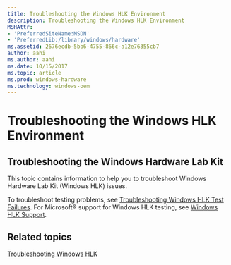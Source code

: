 ```yaml
---
title: Troubleshooting the Windows HLK Environment
description: Troubleshooting the Windows HLK Environment
MSHAttr:
- 'PreferredSiteName:MSDN'
- 'PreferredLib:/library/windows/hardware'
ms.assetid: 2676ecdb-5bb6-4755-866c-a12e76355cb7
author: aahi
ms.author: aahi
ms.date: 10/15/2017
ms.topic: article
ms.prod: windows-hardware
ms.technology: windows-oem
---
```


# Troubleshooting the Windows HLK Environment


## <span id="Troubleshooting_the_Windows_Hardware_Lab_Kit"></span><span id="troubleshooting_the_windows_hardware_lab_kit"></span><span id="TROUBLESHOOTING_THE_WINDOWS_HARDWARE_LAB_KIT"></span>Troubleshooting the Windows Hardware Lab Kit


This topic contains information to help you to troubleshoot Windows Hardware Lab Kit (Windows HLK) issues.

To troubleshoot testing problems, see [Troubleshooting Windows HLK Test Failures](troubleshooting-windows-hlk-test-failures.md). For Microsoft® support for Windows HLK testing, see [Windows HLK Support](windows-hlk-support.md).

## <span id="related_topics"></span>Related topics


[Troubleshooting Windows HLK](troubleshooting-windows-hlk.md)

 

 







